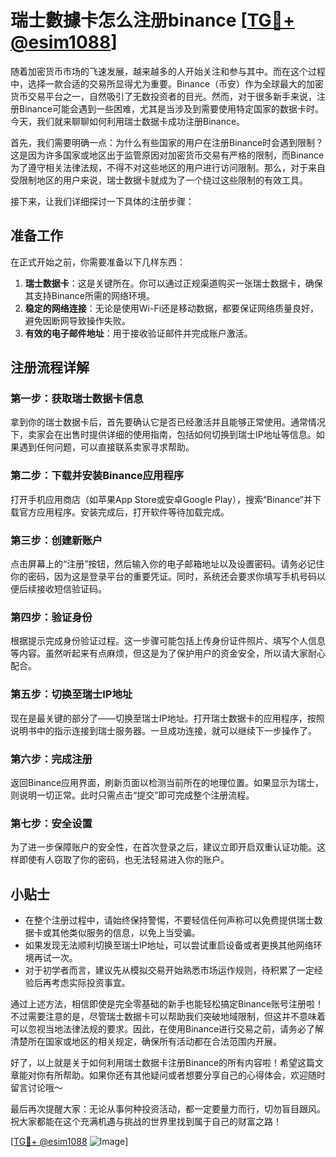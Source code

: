 # 瑞士數據卡怎么注册binance [[TG💪+ @esim1088](https://t.me/s/esim1088)]

随着加密货币市场的飞速发展，越来越多的人开始关注和参与其中。而在这个过程中，选择一款合适的交易所显得尤为重要。Binance（币安）作为全球最大的加密货币交易平台之一，自然吸引了无数投资者的目光。然而，对于很多新手来说，注册Binance可能会遇到一些困难，尤其是当涉及到需要使用特定国家的数据卡时。今天，我们就来聊聊如何利用瑞士数据卡成功注册Binance。

首先，我们需要明确一点：为什么有些国家的用户在注册Binance时会遇到限制？这是因为许多国家或地区出于监管原因对加密货币交易有严格的限制，而Binance为了遵守相关法律法规，不得不对这些地区的用户进行访问限制。那么，对于来自受限制地区的用户来说，瑞士数据卡就成为了一个绕过这些限制的有效工具。

接下来，让我们详细探讨一下具体的注册步骤：

## 准备工作

在正式开始之前，你需要准备以下几样东西：
1. **瑞士数据卡**：这是关键所在。你可以通过正规渠道购买一张瑞士数据卡，确保其支持Binance所需的网络环境。
2. **稳定的网络连接**：无论是使用Wi-Fi还是移动数据，都要保证网络质量良好，避免因断网导致操作失败。
3. **有效的电子邮件地址**：用于接收验证邮件并完成账户激活。

## 注册流程详解

### 第一步：获取瑞士数据卡信息

拿到你的瑞士数据卡后，首先要确认它是否已经激活并且能够正常使用。通常情况下，卖家会在出售时提供详细的使用指南，包括如何切换到瑞士IP地址等信息。如果遇到任何问题，可以直接联系卖家寻求帮助。

### 第二步：下载并安装Binance应用程序

打开手机应用商店（如苹果App Store或安卓Google Play），搜索“Binance”并下载官方应用程序。安装完成后，打开软件等待加载完成。

### 第三步：创建新账户

点击屏幕上的“注册”按钮，然后输入你的电子邮箱地址以及设置密码。请务必记住你的密码，因为这是登录平台的重要凭证。同时，系统还会要求你填写手机号码以便后续接收短信验证码。

### 第四步：验证身份

根据提示完成身份验证过程。这一步骤可能包括上传身份证件照片、填写个人信息等内容。虽然听起来有点麻烦，但这是为了保护用户的资金安全，所以请大家耐心配合。

### 第五步：切换至瑞士IP地址

现在是最关键的部分了——切换至瑞士IP地址。打开瑞士数据卡的应用程序，按照说明书中的指示连接到瑞士服务器。一旦成功连接，就可以继续下一步操作了。

### 第六步：完成注册

返回Binance应用界面，刷新页面以检测当前所在的地理位置。如果显示为瑞士，则说明一切正常。此时只需点击“提交”即可完成整个注册流程。

### 第七步：安全设置

为了进一步保障账户的安全性，在首次登录之后，建议立即开启双重认证功能。这样即使有人窃取了你的密码，也无法轻易进入你的账户。

## 小贴士

- 在整个注册过程中，请始终保持警惕，不要轻信任何声称可以免费提供瑞士数据卡或其他类似服务的信息，以免上当受骗。
- 如果发现无法顺利切换至瑞士IP地址，可以尝试重启设备或者更换其他网络环境再试一次。
- 对于初学者而言，建议先从模拟交易开始熟悉市场运作规则，待积累了一定经验后再考虑实际投资事宜。

通过上述方法，相信即使是完全零基础的新手也能轻松搞定Binance账号注册啦！不过需要注意的是，尽管瑞士数据卡可以帮助我们突破地域限制，但这并不意味着可以忽视当地法律法规的要求。因此，在使用Binance进行交易之前，请务必了解清楚所在国家或地区的相关规定，确保所有活动都在合法范围内开展。

好了，以上就是关于如何利用瑞士数据卡注册Binance的所有内容啦！希望这篇文章能对你有所帮助。如果你还有其他疑问或者想要分享自己的心得体会，欢迎随时留言讨论哦～ 

最后再次提醒大家：无论从事何种投资活动，都一定要量力而行，切勿盲目跟风。祝大家都能在这个充满机遇与挑战的世界里找到属于自己的财富之路！

[[TG💪+ @esim1088](https://t.me/s/esim1088) ![Image](https://i.postimg.cc/4NQfJmqS/Snipaste-2025-05-13-00-14-12.png)]